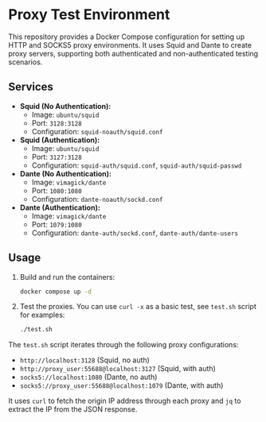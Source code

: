 # Proxy Test Environment

This repository provides a Docker Compose configuration for setting up HTTP and SOCKS5 proxy environments. It uses Squid and Dante to create proxy servers, supporting both authenticated and non-authenticated testing scenarios.

## Services

*   **Squid (No Authentication):**
    *   Image: `ubuntu/squid`
    *   Port: `3128:3128`
    *   Configuration: `squid-noauth/squid.conf`
*   **Squid (Authentication):**
    *   Image: `ubuntu/squid`
    *   Port: `3127:3128`
    *   Configuration: `squid-auth/squid.conf`, `squid-auth/squid-passwd`
*   **Dante (No Authentication):**
    *    Image: `vimagick/dante`
    *    Port: `1080:1080`
    *   Configuration: `dante-noauth/sockd.conf`
*  **Dante (Authentication):**
    *   Image: `vimagick/dante`
    *   Port: `1079:1080`
    *   Configuration: `dante-auth/sockd.conf`, `dante-auth/dante-users`

## Usage

1.  Build and run the containers:

    ```bash
    docker compose up -d
    ```

2.  Test the proxies. You can use `curl -x` as a basic test, see `test.sh` script for examples:

    ```bash
    ./test.sh
    ```

The `test.sh` script iterates through the following proxy configurations:

*   `http://localhost:3128` (Squid, no auth)
*   `http://proxy_user:55688@localhost:3127` (Squid, with auth)
*   `socks5://localhost:1080` (Dante, no auth)
*   `socks5://proxy_user:55688@localhost:1079` (Dante, with auth)

It uses `curl` to fetch the origin IP address through each proxy and `jq` to extract the IP from the JSON response.